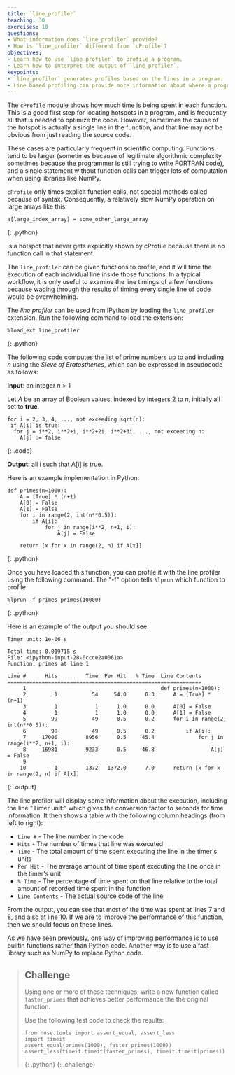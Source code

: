```yaml
---
title: `line_profiler`
teaching: 30
exercises: 10
questions:
- What information does `line_profiler` provide?
- How is `line_profiler` different from `cProfile`?
objectives:
- Learn how to use `line_profiler` to profile a program.
- Learn how to interpret the output of `line_profiler`.
keypoints:
- `line_profiler` generates profiles based on the lines in a program.
- Line based profiling can provide more information about where a program is performing badly.
---
```

The `cProfile` module shows how much time is being spent in each function. This is a good first step for locating hotspots in a program, and is 
frequently all that is needed to optimize the code. However, sometimes the cause of the hotspot is actually a single line in the function, and 
that line may not be obvious from just reading the source code. 

These cases are particularly frequent in scientific computing. Functions tend to be larger (sometimes because of legitimate algorithmic 
complexity, sometimes because the programmer is still trying to write FORTRAN code), and a single statement without function calls can 
trigger lots of computation when using libraries like NumPy. 

`cProfile` only times explicit function calls, not special methods called because of syntax. Consequently, a relatively slow NumPy operation 
on large arrays like this:

~~~
a[large_index_array] = some_other_large_array
~~~
{: .python}

is a hotspot that never gets explicitly shown by cProfile because there is no function call in that statement.

The `line_profiler` can be given functions to profile, and it will time the execution of each individual line inside those functions. 
In a typical workflow, it is only useful to examine the line timings of a few functions because wading through the results of timing 
every single line of code would be overwhelming.

The *line profiler* can be used from IPython by loading the `line_profiler` extension. Run the following command to load the extension:

~~~
%load_ext line_profiler
~~~
{: .python}

The following code computes the list of prime numbers up to and including *n* using the *Sieve of Eratosthenes*, which can be expressed 
in pseudocode as follows:

**Input**: an integer *n* > 1

Let *A* be an array of Boolean values, indexed by integers 2 to *n*, initially all set to **true**.

~~~
for i = 2, 3, 4, ..., not exceeding sqrt(n):
 if A[i] is true:
  for j = i**2, i**2+i, i**2+2i, i**2+3i, ..., not exceeding n:
    A[j] := false
~~~
{: .code}

**Output**: all i such that A[i] is true.

Here is an example implementation in Python:

~~~
def primes(n=1000): 
    A = [True] * (n+1)
    A[0] = False
    A[1] = False
    for i in range(2, int(n**0.5)):
        if A[i]:
            for j in range(i**2, n+1, i):
                A[j] = False

    return [x for x in range(2, n) if A[x]]
~~~
{: .python}

Once you have loaded this function, you can profile it with the line profiler using the following command. The "-f" option tells `%lprun` which 
function to profile.

~~~
%lprun -f primes primes(10000)
~~~
{: .python}

Here is an example of the output you should see:

~~~
Timer unit: 1e-06 s

Total time: 0.019715 s
File: <ipython-input-28-0ccce2a0061a>
Function: primes at line 1

Line #      Hits         Time  Per Hit   % Time  Line Contents
==============================================================
     1                                           def primes(n=1000): 
     2         1           54     54.0      0.3      A = [True] * (n+1)
     3         1            1      1.0      0.0      A[0] = False
     4         1            1      1.0      0.0      A[1] = False
     5        99           49      0.5      0.2      for i in range(2, int(n**0.5)):
     6        98           49      0.5      0.2          if A[i]:
     7     17006         8956      0.5     45.4              for j in range(i**2, n+1, i):
     8     16981         9233      0.5     46.8                  A[j] = False
     9                                           
    10         1         1372   1372.0      7.0      return [x for x in range(2, n) if A[x]]
~~~
{: .output}

The line profiler will display some information about the execution, including the line "Timer unit:" which gives the conversion factor to 
seconds for time information. It then shows a table with the following column headings (from left to right):

* `Line #` - The line number in the code
* `Hits` - The number of times that line was executed
* `Time` - The total amount of time spent executing the line in the timer's units
* `Per Hit` - The average amount of time spent executing the line once in the timer's unit
* `% Time` - The percentage of time spent on that line relative to the total amount of recorded time spent in the function
* `Line Contents` - The actual source code of the line

From the output, you can see that most of the time was spent at lines 7 and 8, and also at line 10. If we are to improve the performance 
of this function, then we should focus on these lines.

As we have seen previously, one way of improving performance is to use builtin functions rather than Python code. Another way is to use a fast 
library such as NumPy to replace Python code.

> ## Challenge
> Using one or more of these techniques, write a new function called `faster_primes` that achieves better performance the the original function. 
>
> Use the following test code to check the results:
>
> ~~~
> from nose.tools import assert_equal, assert_less
> import timeit
> assert_equal(primes(1000), faster_primes(1000))
> assert_less(timeit.timeit(faster_primes), timeit.timeit(primes))
> ~~~
> {: .python}
{: .challenge}